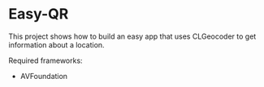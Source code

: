# Easy-QR
This project shows how to build an easy app that uses CLGeocoder to get information about a location.

Required frameworks:
- AVFoundation